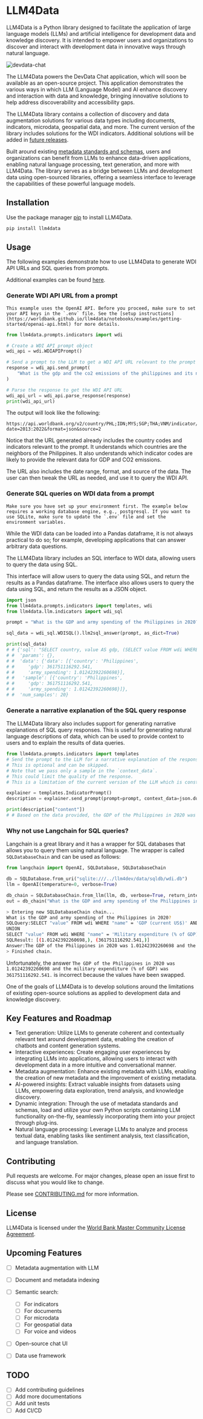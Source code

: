 # LLM4Data

LLM4Data is a Python library designed to facilitate the application of large language models (LLMs) and artificial intelligence for development data and knowledge discovery. It is intended to empower users and organizations to discover and interact with development data in innovative ways through natural language.

![devdata-chat](https://github.com/worldbank/llm4data/blob/main/img/devdata-chat.png?raw=true)

The LLM4Data powers the DevData Chat application, which will soon be available as an open-source project. This application demonstrates the various ways in which LLM (Language Model) and AI enhance discovery and interaction with data and knowledge, bringing innovative solutions to help address discoverability and accessibility gaps.

The LLM4Data library contains a collection of discovery and data augmentation solutions for various data types including documents, indicators, microdata, geospatial data, and more. The current version of the library includes solutions for the WDI indicators. Additional solutions will be added in [future releases](https://worldbank.github.io/llm4data/README.html#upcoming-features).

Built around existing [metadata standards and schemas](https://mah0001.github.io/schema-guide/), users and organizations can benefit from LLMs to enhance data-driven applications, enabling natural language processing, text generation, and more with LLM4Data. The library serves as a bridge between LLMs and development data using open-sourced libraries, offering a seamless interface to leverage the capabilities of these powerful language models.

## Installation

Use the package manager [pip](https://pip.pypa.io/en/stable/) to install LLM4Data.

```bash
pip install llm4data
```

## Usage

The following examples demonstrate how to use LLM4Data to generate WDI API URLs and SQL queries from prompts.

Additional examples can be found [here](notebooks/examples/).

### Generate WDI API URL from a prompt

```{warning}
This example uses the OpenAI API. Before you proceed, make sure to set your API keys in the `.env` file. See the [setup instructions](https://worldbank.github.io/llm4data/notebooks/examples/getting-started/openai-api.html) for more details.
```


```python
from llm4data.prompts.indicators import wdi

# Create a WDI API prompt object
wdi_api = wdi.WDIAPIPrompt()

# Send a prompt to the LLM to get a WDI API URL relevant to the prompt
response = wdi_api.send_prompt(
    "What is the gdp and the co2 emissions of the philippines and its neighbors in the last decade?"
)

# Parse the response to get the WDI API URL
wdi_api_url = wdi_api.parse_response(response)
print(wdi_api_url)
```

The output will look like the following:

```
https://api.worldbank.org/v2/country/PHL;IDN;MYS;SGP;THA;VNM/indicator/NY.GDP.MKTP.CD;EN.ATM.CO2E.KT?date=2013:2022&format=json&source=2
```

Notice that the URL generated already includes the country codes and indicators relevant to the prompt. It understands which countries are the neighbors of the Philippines. It also understands which indicator codes are likely to provide the relevant data for GDP and CO2 emissions.

The URL also includes the date range, format, and source of the data. The user can then tweak the URL as needed, and use it to query the WDI API.

### Generate SQL queries on WDI data from a prompt

```{warning}
Make sure you have set up your environment first. The example below requires a working database engine, e.g., postgresql. If you want to use SQLite, make sure to update the `.env` file and set the environment variables.
```

While the WDI data can be loaded into a Pandas dataframe, it is not always practical to do so; for example, developing applications that can answer arbitrary data questions.

The LLM4Data library includes an SQL interface to WDI data, allowing users to query the data using SQL.

This interface will allow users to query the data using SQL, and return the results as a Pandas dataframe. The interface also allows users to query the data using SQL, and return the results as a JSON object.

```python
import json
from llm4data.prompts.indicators import templates, wdi
from llm4data.llm.indicators import wdi_sql

prompt = "What is the GDP and army spending of the Philippines in 2020?"

sql_data = wdi_sql.WDISQL().llm2sql_answer(prompt, as_dict=True)

print(sql_data)
# # {'sql': "SELECT country, value AS gdp, (SELECT value FROM wdi WHERE country_iso3 = 'PHL' AND indicator = 'MS.MIL.XPND.GD.ZS' AND year = 2020) AS army_spending FROM wdi WHERE country_iso3 = 'PHL' AND indicator = 'NY.GDP.MKTP.CD' AND year = 2020 AND value IS NOT NULL",
# #  'params': {},
# #  'data': {'data': [{'country': 'Philippines',
# #     'gdp': 361751116292.541,
# #     'army_spending': 1.01242392260698}],
# #   'sample': [{'country': 'Philippines',
# #     'gdp': 361751116292.541,
# #     'army_spending': 1.01242392260698}]},
# #  'num_samples': 20}
```

### Generate a narrative explanation of the SQL query response

The LLM4Data library also includes support for generating narrative explanations of SQL query responses. This is useful for generating natural language descriptions of data, which can be used to provide context to users and to explain the results of data queries.

```python
from llm4data.prompts.indicators import templates
# Send the prompt to the LLM for a narrative explanation of the response.
# This is optional and can be skipped.
# Note that we pass only a sample in the `context_data`.
# This could limit the quality of the response.
# This is a limitation of the current version of the LLM which is constrained by the context length and cost.

explainer = templates.IndicatorPrompt()
description = explainer.send_prompt(prompt=prompt, context_data=json.dumps(sql_data["data"]["sample"]))

print(description["content"])
# # Based on the data provided, the GDP of the Philippines in 2020 was approximately 362 billion USD. Meanwhile, the country's army spending in the same year was around 1.01 billion USD. It is worth noting that while army spending is an important aspect of a country's budget, it is not the only factor that contributes to its economic growth and development. Other factors such as infrastructure, education, and healthcare also play a crucial role in shaping a country's economy.
```

### Why not use Langchain for SQL queries?

Langchain is a great library and it has a wrapper for SQL databases that allows you to query them using natural language. The wrapper is called `SQLDatabaseChain` and can be used as follows:

```python
from langchain import OpenAI, SQLDatabase, SQLDatabaseChain

db = SQLDatabase.from_uri("sqlite:///../llm4dev/data/sqldb/wdi.db")
llm = OpenAI(temperature=0, verbose=True)

db_chain = SQLDatabaseChain.from_llm(llm, db, verbose=True, return_intermediate_steps=True)
out = db_chain("What is the GDP and army spending of the Philippines in 2020?")
```

```bash
> Entering new SQLDatabaseChain chain...
What is the GDP and army spending of the Philippines in 2020?
SQLQuery:SELECT "value" FROM wdi WHERE "name" = 'GDP (current US$)' AND "country_iso3" = 'PHL' AND "year" = 2020
UNION
SELECT "value" FROM wdi WHERE "name" = 'Military expenditure (% of GDP)' AND "country_iso3" = 'PHL' AND "year" = 2020
SQLResult: [(1.01242392260698,), (361751116292.541,)]
Answer:The GDP of the Philippines in 2020 was 1.01242392260698 and the military expenditure (% of GDP) was 361751116292.541.
> Finished chain.
```

Unfortunately, the answer `The GDP of the Philippines in 2020 was 1.01242392260698 and the military expenditure (% of GDP) was 361751116292.541.` is incorrect because the values have been swapped.

One of the goals of LLM4Data is to develop solutions around the limitations of existing open-source solutions as applied to development data and knowledge discovery.

## Key Features and Roadmap

- Text generation: Utilize LLMs to generate coherent and contextually relevant text around development data, enabling the creation of chatbots and content generation systems.
- Interactive experiences: Create engaging user experiences by integrating LLMs into applications, allowing users to interact with development data in a more intuitive and conversational manner.
- Metadata augmentation: Enhance existing metadata with LLMs, enabling the creation of new metadata and the improvement of existing metadata.
- AI-powered insights: Extract valuable insights from datasets using LLMs, empowering data exploration, trend analysis, and knowledge discovery.
- Dynamic integration: Through the use of metadata standards and schemas, load and utilize your own Python scripts containing LLM functionality on-the-fly, seamlessly incorporating them into your project through plug-ins.
- Natural language processing: Leverage LLMs to analyze and process textual data, enabling tasks like sentiment analysis, text classification, and language translation.

## Contributing

Pull requests are welcome. For major changes, please open an issue first to discuss what you would like to change.

Please see [CONTRIBUTING.md](.github/CONTRIBUTING.md) for more information.

## License

LLM4Data is licensed under the [ World Bank Master Community License Agreement](LICENSE).


## Upcoming Features

- [ ] Metadata augmentation with LLM
- [ ] Document and metadata indexing
- [ ] Semantic search:
  - [ ] For indicators
  - [ ] For documents
  - [ ] For microdata
  - [ ] For geospatial data
  - [ ] For voice and videos
- [ ] Open-source chat UI
- [ ] Data use framework


## TODO

- [ ] Add contributing guidelines
- [ ] Add more documentations
- [ ] Add unit tests
- [ ] Add CI/CD
